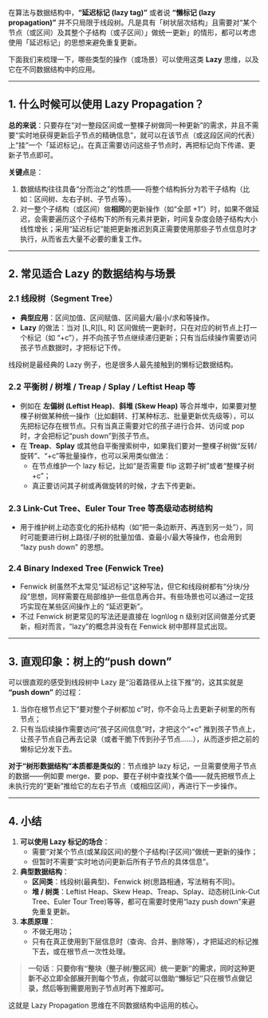 
在算法与数据结构中，**“延迟标记 (lazy tag)”** 或者说 **“懒标记 (lazy propagation)”** 并不只局限于线段树。凡是具有「树状层次结构」且需要对“某个节点（或区间）及其整个子结构（或子区间）」做统一更新」的情形，都可以考虑使用「延迟标记」的思想来避免重复更新。

下面我们来梳理一下，哪些类型的操作（或场景）可以使用这类 **Lazy** 思维，以及它在不同数据结构中的应用。

---

## 1. 什么时候可以使用 Lazy Propagation？

**总的来说**：只要存在“对一整段区间或一整棵子树做同一种更新”的需求，并且不需要“实时地获得更新后子节点的精确信息”，就可以在该节点（或这段区间的代表）上“挂”一个「延迟标记」。在真正需要访问这些子节点时，再把标记向下传递、更新子节点即可。

**关键点**是：

1. 数据结构往往具备“分而治之”的性质——将整个结构拆分为若干子结构（比如：区间树、左右子树、子节点等）。
2. 对一整个子结构（或区间）做**相同**的更新操作（如“全部 +1”）时，如果不做延迟，会需要遍历这个子结构下的所有元素并更新，时间复杂度会随子结构大小线性增长；采用“延迟标记”能把更新推迟到真正需要使用那些子节点信息时才执行，从而省去大量不必要的重复工作。

---

## 2. 常见适合 Lazy 的数据结构与场景

### 2.1 线段树（Segment Tree）

- **典型应用**：区间加值、区间赋值、区间最大/最小/求和等操作。
- **Lazy** 的做法：当对 [L,R][L, R] 区间做统一更新时，只在对应的树节点上打一个标记（如 “+c”），并不向孩子节点继续递归更新；只有当后续操作需要访问孩子节点数据时，才把标记下传。

线段树是最经典的 Lazy 例子，也是很多人最先接触到的懒标记数据结构。

### 2.2 平衡树 / 树堆 / Treap / Splay / Leftist Heap 等

- 例如在 **左偏树 (Leftist Heap)**、**斜堆 (Skew Heap)** 等合并堆中，如果要对整棵子树做某种统一操作（比如翻转、打某种标志、批量更新优先级等），可以先把标记存在根节点。只有当真正需要对它的孩子进行合并、访问或 pop 时，才会把标记“push down”到孩子节点。
- 在 **Treap**、**Splay** 或其他自平衡搜索树中，如果我们要对一整棵子树做“反转/旋转”、“+c”等批量操作，也可以采用类似做法：
    - 在节点维护一个 lazy 标记，比如“是否需要 flip 这颗子树”或者“整棵子树 +c”；
    - 真正要访问其子树或再做旋转的时候，才去下传更新。

### 2.3 Link-Cut Tree、Euler Tour Tree 等高级动态树结构

- 用于维护树上动态变化的拓扑结构（如“把一条边断开、再连到另一处”），同时可能要进行树上路径/子树的批量加值、查最小/最大等操作，也会用到 “lazy push down” 的思想。

### 2.4 Binary Indexed Tree (Fenwick Tree)

- Fenwick 树虽然不太常见“延迟标记”这种写法，但它和线段树都有“分块/分段”思想，同样需要在局部维护一些信息再合并。有些场景也可以通过一定技巧实现在某些区间操作上的 “延迟更新”。
- 不过 Fenwick 树更常见的写法还是直接在 log⁡n\log n 级别对区间做差分式更新，相对而言，“lazy”的概念并没有在 Fenwick 树中那样显式出现。

---

## 3. 直观印象：树上的“push down”

可以很直观的感受到线段树中 Lazy 是“沿着路径从上往下推”的，这其实就是 **“push down”** 的过程：

1. 当你在根节点记下“要对整个子树都加 c”时，你不会马上去更新子树里的所有节点；
2. 只有当后续操作需要访问“孩子区间信息”时，才把这个“+c” 推到孩子节点上，让孩子节点自己再去记录（或者干脆下传到孙子节点……），从而逐步把之前的懒标记分发下去。

**对于“树形数据结构”本质都是类似的**：节点维护 lazy 标记，一旦需要使用子节点的数据——例如要 merge、要 pop、要在子树中查找某个值——就先把根节点上未执行完的“更新”推给它的左右子节点（或相应区间），再进行下一步操作。

---

## 4. 小结

1. **可以使用 Lazy 标记的场合**：
    - 需要“对某个节点(或某段区间)的整个子结构(子区间)”做统一更新的操作；
    - 但暂时不需要“实时地访问更新后所有子节点的具体信息”。
2. **典型数据结构**：
    - **区间类**：线段树(最典型)、Fenwick 树(思路相通，写法稍有不同)。
    - **堆 / 树类**：Leftist Heap、Skew Heap、Treap、Splay、动态树(Link-Cut Tree、Euler Tour Tree)等等，都可在需要时使用“lazy push down”来避免重复更新。
3. **本质原理**：
    - 不做无用功；
    - 只有在真正使用到下层信息时（查询、合并、删除等），才把延迟的标记推下去，或在根节点一次性处理。

> **一句话**：**只要你有“整块（整子树/整区间）统一更新”的需求，同时这种更新不必立即全部展开到每个节点，你就可以借助“懒标记”只在根节点做记录，然后等到需要用到子节点时再下推即可。**

这就是 Lazy Propagation 思维在不同数据结构中运用的核心。